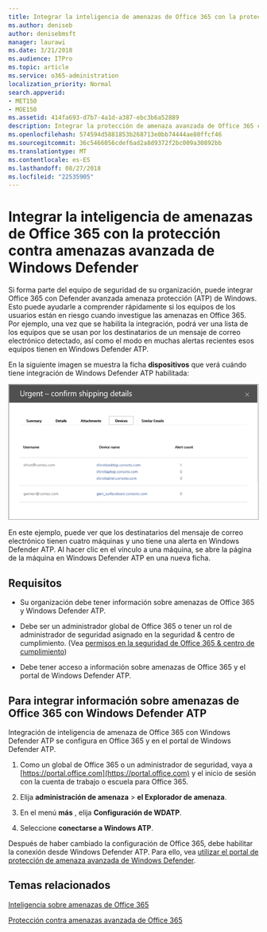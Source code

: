 ```yaml
---
title: Integrar la inteligencia de amenazas de Office 365 con la protección contra amenazas avanzada de Windows Defender
ms.author: deniseb
author: denisebmsft
manager: laurawi
ms.date: 3/21/2018
ms.audience: ITPro
ms.topic: article
ms.service: o365-administration
localization_priority: Normal
search.appverid:
- MET150
- MOE150
ms.assetid: 414fa693-d7b7-4a1d-a387-ebc3b6a52889
description: Integrar la protección de amenaza avanzada de Office 365 con Windows Defender avanzada protección contra amenazas para ver información más detallada de administración de amenaza.
ms.openlocfilehash: 574594d5881853b268713e0bb74444ae80ffcf46
ms.sourcegitcommit: 36c5466056cdef6ad2a8d9372f2bc009a30892bb
ms.translationtype: MT
ms.contentlocale: es-ES
ms.lasthandoff: 08/27/2018
ms.locfileid: "22535905"
---
```

# <a name="integrate-office-365-threat-intelligence-with-windows-defender-advanced-threat-protection"></a>Integrar la inteligencia de amenazas de Office 365 con la protección contra amenazas avanzada de Windows Defender

Si forma parte del equipo de seguridad de su organización, puede integrar Office 365 con Defender avanzada amenaza protección (ATP) de Windows. Esto puede ayudarle a comprender rápidamente si los equipos de los usuarios están en riesgo cuando investigue las amenazas en Office 365. Por ejemplo, una vez que se habilita la integración, podrá ver una lista de los equipos que se usan por los destinatarios de un mensaje de correo electrónico detectado, así como el modo en muchas alertas recientes esos equipos tienen en Windows Defender ATP.
  
En la siguiente imagen se muestra la ficha **dispositivos** que verá cuándo tiene integración de Windows Defender ATP habilitada: 
  
![Cuando Windows Defender ATP está habilitada, puede ver una lista de las máquinas con las alertas.](media/fec928ea-8f0c-44d7-80b9-a2e0a8cd4e89.PNG)
  
En este ejemplo, puede ver que los destinatarios del mensaje de correo electrónico tienen cuatro máquinas y uno tiene una alerta en Windows Defender ATP. Al hacer clic en el vínculo a una máquina, se abre la página de la máquina en Windows Defender ATP en una nueva ficha.
  
## <a name="requirements"></a>Requisitos

- Su organización debe tener información sobre amenazas de Office 365 y Windows Defender ATP.
    
- Debe ser un administrador global de Office 365 o tener un rol de administrador de seguridad asignado en la seguridad &amp; centro de cumplimiento. (Vea [permisos en la seguridad de Office 365 &amp; centro de cumplimiento](permissions-in-the-security-and-compliance-center.md))
    
- Debe tener acceso a información sobre amenazas de Office 365 y el portal de Windows Defender ATP.
    
## <a name="to-integrate-office-365-threat-intelligence-with-windows-defender-atp"></a>Para integrar información sobre amenazas de Office 365 con Windows Defender ATP

Integración de inteligencia de amenaza de Office 365 con Windows Defender ATP se configura en Office 365 y en el portal de Windows Defender ATP.
  
1. Como un global de Office 365 o un administrador de seguridad, vaya a [https://portal.office.com](https://portal.office.com) y el inicio de sesión con la cuenta de trabajo o escuela para Office 365. 
    
2. Elija **administración de amenaza** \> **el Explorador de amenaza**.
    
3. En el menú **más** , elija **Configuración de WDATP**.
    
4. Seleccione **conectarse a Windows ATP**.
    
Después de haber cambiado la configuración de Office 365, debe habilitar la conexión desde Windows Defender ATP. Para ello, vea [utilizar el portal de protección de amenaza avanzada de Windows Defender](https://go.microsoft.com/fwlink/?linkid=859690).
  
## <a name="related-topics"></a>Temas relacionados

[Inteligencia sobre amenazas de Office 365](office-365-ti.md)
  
[Protección contra amenazas avanzada de Office 365](office-365-atp.md)
  

